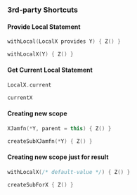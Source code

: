 ### 3rd-party Shortcuts

#### Provide Local Statement

```kotlin
withLocal(LocalX provides Y) { Z() }
```

```kotlin
withLocalX(Y) { Z() }
```

#### Get Current Local Statement

```kotlin
LocalX.current
```

```kotlin
currentX
```

#### Creating new scope

```kotlin
XJamfn(*Y, parent = this) { Z() }
```

```kotlin
createSubXJamfn(*Y) { Z() }
```

#### Creating new scope just for result

```kotlin
withLocalX(/* default-value */) { Z() }
```

```kotlin
createSubForX { Z() }
```
